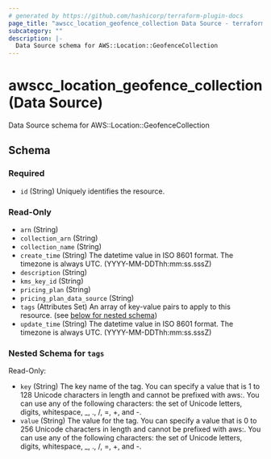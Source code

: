 ```yaml
---
# generated by https://github.com/hashicorp/terraform-plugin-docs
page_title: "awscc_location_geofence_collection Data Source - terraform-provider-awscc"
subcategory: ""
description: |-
  Data Source schema for AWS::Location::GeofenceCollection
---
```


# awscc_location_geofence_collection (Data Source)

Data Source schema for AWS::Location::GeofenceCollection



<!-- schema generated by tfplugindocs -->
## Schema

### Required

- `id` (String) Uniquely identifies the resource.

### Read-Only

- `arn` (String)
- `collection_arn` (String)
- `collection_name` (String)
- `create_time` (String) The datetime value in ISO 8601 format. The timezone is always UTC. (YYYY-MM-DDThh:mm:ss.sssZ)
- `description` (String)
- `kms_key_id` (String)
- `pricing_plan` (String)
- `pricing_plan_data_source` (String)
- `tags` (Attributes Set) An array of key-value pairs to apply to this resource. (see [below for nested schema](#nestedatt--tags))
- `update_time` (String) The datetime value in ISO 8601 format. The timezone is always UTC. (YYYY-MM-DDThh:mm:ss.sssZ)

<a id="nestedatt--tags"></a>
### Nested Schema for `tags`

Read-Only:

- `key` (String) The key name of the tag. You can specify a value that is 1 to 128 Unicode characters in length and cannot be prefixed with aws:. You can use any of the following characters: the set of Unicode letters, digits, whitespace, _, ., /, =, +, and -.
- `value` (String) The value for the tag. You can specify a value that is 0 to 256 Unicode characters in length and cannot be prefixed with aws:. You can use any of the following characters: the set of Unicode letters, digits, whitespace, _, ., /, =, +, and -.
